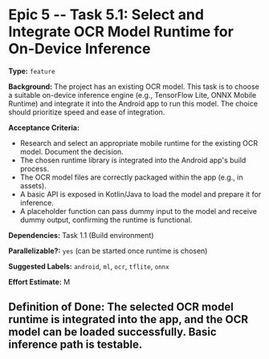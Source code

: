# Epic 5 -- Task 5.1: Select and Integrate OCR Model Runtime for On-Device Inference

**Type:** `feature`

**Background:** The project has an existing OCR model. This task is to choose a suitable on-device inference engine (e.g., TensorFlow Lite, ONNX Mobile Runtime) and integrate it into the Android app to run this model. The choice should prioritize speed and ease of integration.

**Acceptance Criteria:**
*   Research and select an appropriate mobile runtime for the existing OCR model. Document the decision.
*   The chosen runtime library is integrated into the Android app's build process.
*   The OCR model files are correctly packaged within the app (e.g., in assets).
*   A basic API is exposed in Kotlin/Java to load the model and prepare it for inference.
*   A placeholder function can pass dummy input to the model and receive dummy output, confirming the runtime is functional.

**Dependencies:** Task 1.1 (Build environment)

**Parallelizable?:** `yes` (can be started once runtime is chosen)

**Suggested Labels:** `android`, `ml`, `ocr`, `tflite`, `onnx`

**Effort Estimate:** M

**Definition of Done:** The selected OCR model runtime is integrated into the app, and the OCR model can be loaded successfully. Basic inference path is testable.
---
